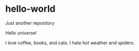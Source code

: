# hello-world
Just another repository

Hello universe!

I love coffee, books, and cats. I hate hot weather and spiders.
